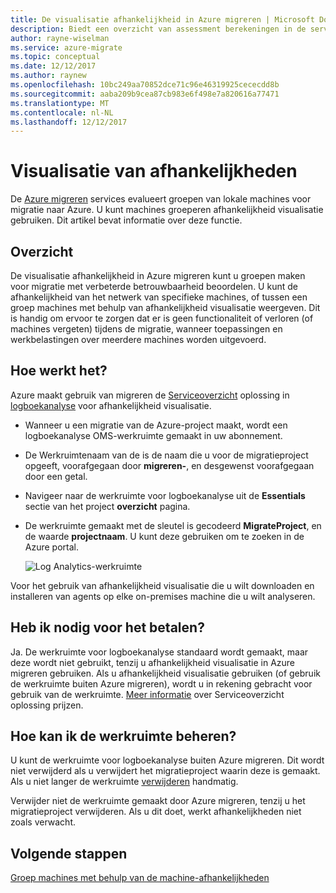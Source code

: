 ```yaml
---
title: De visualisatie afhankelijkheid in Azure migreren | Microsoft Docs
description: Biedt een overzicht van assessment berekeningen in de service Azure migreren.
author: rayne-wiselman
ms.service: azure-migrate
ms.topic: conceptual
ms.date: 12/12/2017
ms.author: raynew
ms.openlocfilehash: 10bc249aa70852dce71c96e46319925cececdd8b
ms.sourcegitcommit: aaba209b9cea87cb983e6f498e7a820616a77471
ms.translationtype: MT
ms.contentlocale: nl-NL
ms.lasthandoff: 12/12/2017
---
```

# <a name="dependency-visualization"></a>Visualisatie van afhankelijkheden

De [Azure migreren](migrate-overview.md) services evalueert groepen van lokale machines voor migratie naar Azure. U kunt machines groeperen afhankelijkheid visualisatie gebruiken. Dit artikel bevat informatie over deze functie.


## <a name="overview"></a>Overzicht

De visualisatie afhankelijkheid in Azure migreren kunt u groepen maken voor migratie met verbeterde betrouwbaarheid beoordelen. U kunt de afhankelijkheid van het netwerk van specifieke machines, of tussen een groep machines met behulp van afhankelijkheid visualisatie weergeven. Dit is handig om ervoor te zorgen dat er is geen functionaliteit of verloren (of machines vergeten) tijdens de migratie, wanneer toepassingen en werkbelastingen over meerdere machines worden uitgevoerd.  

## <a name="how-does-it-work"></a>Hoe werkt het?

Azure maakt gebruik van migreren de [Serviceoverzicht](../operations-management-suite/operations-management-suite-service-map.md) oplossing in [logboekanalyse](../log-analytics/log-analytics-overview.md) voor afhankelijkheid visualisatie.
- Wanneer u een migratie van de Azure-project maakt, wordt een logboekanalyse OMS-werkruimte gemaakt in uw abonnement.
- De Werkruimtenaam van de is de naam die u voor de migratieproject opgeeft, voorafgegaan door **migreren-**, en desgewenst voorafgegaan door een getal. 
- Navigeer naar de werkruimte voor logboekanalyse uit de **Essentials** sectie van het project **overzicht** pagina.
- De werkruimte gemaakt met de sleutel is gecodeerd **MigrateProject**, en de waarde **projectnaam**. U kunt deze gebruiken om te zoeken in de Azure portal.  

    ![Log Analytics-werkruimte](./media/concepts-dependency-visualization/oms-workspace.png)

Voor het gebruik van afhankelijkheid visualisatie die u wilt downloaden en installeren van agents op elke on-premises machine die u wilt analyseren.  

## <a name="do-i-need-to-pay-for-it"></a>Heb ik nodig voor het betalen?

Ja. De werkruimte voor logboekanalyse standaard wordt gemaakt, maar deze wordt niet gebruikt, tenzij u afhankelijkheid visualisatie in Azure migreren gebruiken. Als u afhankelijkheid visualisatie gebruiken (of gebruik de werkruimte buiten Azure migreren), wordt u in rekening gebracht voor gebruik van de werkruimte.  [Meer informatie](https://azure.microsoft.com/pricing/details/insight-analytics/) over Serviceoverzicht oplossing prijzen. 

## <a name="how-do-i-manage-the-workspace"></a>Hoe kan ik de werkruimte beheren?

U kunt de werkruimte voor logboekanalyse buiten Azure migreren. Dit wordt niet verwijderd als u verwijdert het migratieproject waarin deze is gemaakt. Als u niet langer de werkruimte [verwijderen](../log-analytics/log-analytics-manage-access.md) handmatig.

Verwijder niet de werkruimte gemaakt door Azure migreren, tenzij u het migratieproject verwijderen. Als u dit doet, werkt afhankelijkheden niet zoals verwacht.

## <a name="next-steps"></a>Volgende stappen

[Groep machines met behulp van de machine-afhankelijkheden](how-to-create-group-machine-dependencies.md)